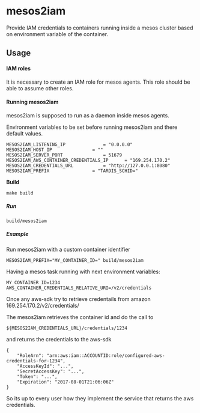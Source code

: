 # mesos2iam

Provide IAM credentials to containers running inside a mesos cluster based on environment variable of the container.



## Usage

#### IAM roles

It is necessary to create an IAM role for mesos agents. This role should be able to assume other roles.



#### Running mesos2iam

mesos2iam is supposed to run as a daemon inside mesos agents.

Environment variables to be set before running mesos2iam and there default values.

```
MESOS2IAM_LISTENING_IP				= "0.0.0.0"
MESOS2IAM_HOST_IP				= ""
MESOS2IAM_SERVER_PORT				= 51679
MESOS2IAM_AWS_CONTAINER_CREDENTIALS_IP		= "169.254.170.2"
MESOS2IAM_CREDENTIALS_URL			= "http://127.0.0.1:8080"
MESOS2IAM_PREFIX				= "TARDIS_SCHID="
```

**Build**

```
make build
```

##### **Run**

```
build/mesos2iam
```

##### Example

Run mesos2iam with a custom container identifier

```
MESOS2IAM_PREFIX="MY_CONTAINER_ID=" build/mesos2iam
```

Having a mesos task running with next environment variables:

```
MY_CONTAINER_ID=1234 
AWS_CONTAINER_CREDENTIALS_RELATIVE_URI=/v2/credentials
```

Once any aws-sdk try to retrieve credentails from amazon 169.254.170.2/v2/credentials/

The mesos2iam retrieves the container id and do the call to 

```
${MESOS2IAM_CREDENTIALS_URL}/credentials/1234
```

and returns the credentials to the aws-sdk

```
{
    "RoleArn": "arn:aws:iam::ACCOUNTID:role/configured-aws-credentials-for-1234",
    "AccessKeyId": "...",
    "SecretAccessKey": "...",
    "Token": "...",
    "Expiration": "2017-08-01T21:06:06Z"
}
```

So its up to every user how they implement the service that returns the aws credentials.
